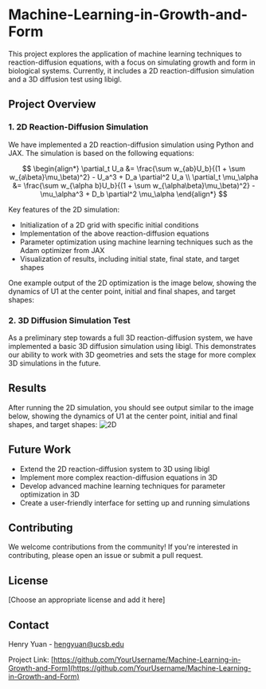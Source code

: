 # Machine-Learning-in-Growth-and-Form

This project explores the application of machine learning techniques to reaction-diffusion equations, with a focus on simulating growth and form in biological systems. Currently, it includes a 2D reaction-diffusion simulation and a 3D diffusion test using libigl.

## Project Overview

### 1. 2D Reaction-Diffusion Simulation

We have implemented a 2D reaction-diffusion simulation using Python and JAX. The simulation is based on the following equations:

$$
\begin{align*}
\partial_t U_a &= \frac{\sum w_{ab}U_b}{(1 + \sum w_{a\beta}\mu_\beta)^2} - U_a^3 + D_a \partial^2 U_a \\
\partial_t \mu_\alpha &= \frac{\sum w_{\alpha b}U_b}{(1 + \sum w_{\alpha\beta}\mu_\beta)^2} - \mu_\alpha^3 + D_b \partial^2 \mu_\alpha
\end{align*}
$$

Key features of the 2D simulation:
- Initialization of a 2D grid with specific initial conditions
- Implementation of the above reaction-diffusion equations
- Parameter optimization using machine learning techniques such as the Adam optimizer from JAX
- Visualization of results, including initial state, final state, and target shapes

One example output of the 2D optimization is the image below, showing the dynamics of U1 at the center point, initial and final shapes, and target shapes:

### 2. 3D Diffusion Simulation Test

As a preliminary step towards a full 3D reaction-diffusion system, we have implemented a basic 3D diffusion simulation using libigl. This demonstrates our ability to work with 3D geometries and sets the stage for more complex 3D simulations in the future.

## Results

After running the 2D simulation, you should see output similar to the image below, showing the dynamics of U1 at the center point, initial and final shapes, and target shapes:
![2D](https://github.com/user-attachments/assets/d45053bd-cba4-49a4-8aa1-8db457121485)


## Future Work

- Extend the 2D reaction-diffusion system to 3D using libigl
- Implement more complex reaction-diffusion equations in 3D
- Develop advanced machine learning techniques for parameter optimization in 3D
- Create a user-friendly interface for setting up and running simulations

## Contributing

We welcome contributions from the community! If you're interested in contributing, please open an issue or submit a pull request.

## License

[Choose an appropriate license and add it here]

## Contact

Henry Yuan - hengyuan@ucsb.edu

Project Link: [https://github.com/YourUsername/Machine-Learning-in-Growth-and-Form](https://github.com/YourUsername/Machine-Learning-in-Growth-and-Form)
